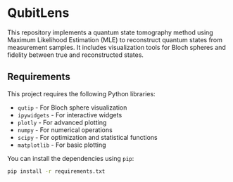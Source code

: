 # QubitLens


This repository implements a quantum state tomography method using Maximum Likelihood Estimation (MLE) to reconstruct quantum states from measurement samples. It includes visualization tools for Bloch spheres and fidelity between true and reconstructed states.

## Requirements

This project requires the following Python libraries:

- `qutip` - For Bloch sphere visualization
- `ipywidgets` - For interactive widgets
- `plotly` - For advanced plotting
- `numpy` - For numerical operations
- `scipy` - For optimization and statistical functions
- `matplotlib` - For basic plotting

You can install the dependencies using `pip`:

```bash
pip install -r requirements.txt
